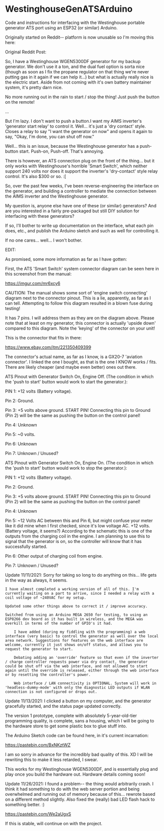# WestinghouseGenATSArduino
Code and instructions for interfacing with the Westinghouse portable generator ATS port using an ESP32 (or similar) Arduino.

Originally started on Reddit-- platform is now unusable so I'm moving this here:



Original Reddit Post:

So, I have a Westinghouse WGEN5300DF generator for my backup generator. We don't use it a ton, and the dual fuel option is sorta nice (though as soon as I fix the propane regulator on that thing we're never putting gas in it again if we can help it...) but what is actually really nice is the electric start. Aside from not coming with it's own battery maintainer system, it's pretty darn nice.

No more running out in the rain to start / stop the thing! Just push the button on the remote!

...

But I'm lazy. I don't want to push a button.I want my AIMS inverter's 'generator start relay' to control it. Well... it's just a 'dry contact' style. Closes a relay to say "I want the generator on now" and opens it again to say, "Okay, I'm done, you can shut off now."

Well... this is an issue, because the Westinghouse generator has a push-button start. Push-on, Push-off. That's annoying.

There is however, an ATS connection plug on the front of the thing... but it only works with Westinghouse's horrible 'Smart Switch', which neither support 240 volts nor does it support the inverter's 'dry-contact' style relay control. It's also $300 or so. :[

So, over the past few weeks, I've been reverse-engineering the interface on the generator, and building a controller to mediate the connection between the AIMS inverter and the Westinghouse generator.


My question is, anyone else have one of these (or similar) generators? And are you interested in a fairly pre-packaged but still DIY solution for interfacing with these generators?

If so, I'll bother to write up documentation on the interface, what each pin does, etc., and publish the Arduino sketch and such as well for controlling it.

If no one cares... well... I won't bother.


EDIT:

As promised, some more information as far as I have gotten:

First, the ATS 'Smart Switch' system connector diagram can be seen here in this screenshot from the manual:

https://imgur.com/mr6xcy6

CAUTION: The manual shows some sort of 'engine switch connecting' diagram next to the connector pinout. This is a lie, apparently, as far as I can tell. Attempting to follow this diagram resulted in a blown fuse during testing!

It has 7 pins. I will address them as they are on the diagram above. Please note that at least on my generator, this connector is actually 'upside down' compared to this diagram. Note the 'keying' of the connector on your unit!

This is the connector that fits in there:

https://www.ebay.com/itm/221350409399

The connector's actual name, as far as I know, is a GX20-7 'aviation connector'. I linked the one I bought, as that is the one I KNOW works / fits. There are likely cheaper (and maybe even better) ones out there.


ATS Pinout with Generator Switch On, Engine Off. (The condition in which the 'push to start' button would work to start the generator.):

PIN 1: +12 volts (Battery voltage).

Pin 2: Ground.

Pin 3: +5 volts above ground. START PIN! Connecting this pin to Ground (Pin 2) will be the same as pushing the button on the control panel!

Pin 4: Unknown

Pin 5: ~0 volts.

Pin 6: Unknown

Pin 7: Unknown / Unused?


ATS Pinout with Generator Switch On, Engine On. (The condition in which the 'push to start' button would work to stop the generator.):

PIN 1: +12 volts (Battery voltage).

Pin 2: Ground.

Pin 3: +5 volts above ground. START PIN! Connecting this pin to Ground (Pin 2) will be the same as pushing the button on the control panel!

Pin 4: Unknown

Pin 5: ~12 Volts AC between this and Pin 6, but might confuse your meter like it did mine when I first checked, since it's low voltage AC. +12 volts. (Battery voltage, it seems?) According to the schematic this is one of the outputs from the charging coil in the engine. I am planning to use this to signal that the generator is on, so the controller will know that it has successfully started.

Pin 6: Other output of charging coil from engine.

Pin 7: Unknown / Unused?


Update 11/11/2021: Sorry for taking so long to do anything on this... life gets in the way as always, it seems.

    I have almost completed a working version of all of this. I'm currently waiting on a part to arrive, since I needed a relay with a coil voltage of ~240VAC for my setup.

    Updated some other things above to correct it / improve accuracy.

    Switched from using an Arduino MEGA 2650 for testing, to using an ESP8266 dev board as it has built in wireless, and the MEGA was overkill in terms of the number of GPIO's it had.

        I have added (during my fiddling with the programming) a web interface (very basic) to control the generator as well over the local area network. Suggestions for features on the web interface are welcome, currently it just shows on/off status, and allows you to request the generator to start.

        Debating adding an 'override' feature so that even if the inverter / charge controller requests power via dry contact, the generator could be shut off via the web interface, and not allowed to start again until the override is released, either through the web interface or by resetting the controller's power.

        Web interface / LAN connectivity is OPTIONAL. System will work in 'headless-dummy-mode' with only the diagnostic LED outputs if WLAN connection is not configured or drops out.


Update 11/13/2021: I clicked a button on my computer, and the generator gracefully started, and the status page updated correctly.

The version 1 prototype, complete with absolutely 5-year-old-tier programming quality, is complete, sans a housing, which I will be going to the hardware store to get some plastic box to glue stuff into.

The Arduino Sketch code can be found here, in it's current incarnation:

https://pastebin.com/BxNKztWZ

I am so sorry in advance for the incredibly bad quality of this. XD I will be rewriting this to make it less retarded, I swear.

This works for my Westinghouse WGEN5300DF, and is essentially plug and play once you build the hardware out. Hardware details coming soon!


Update 11/26/2021: I found a problem-- the thing would arbitrarily crash. I think it had something to do with the web server portion and being overwhelmed and running out of memory because of this... rewrote based on a different method slightly. Also fixed the (really) bad LED flash hack to something better. :)

https://pastebin.com/We2aUgxS

If this is stable, will continue on with the project.
